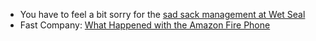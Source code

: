 * You have to feel a bit sorry for the [sad sack management at Wet Seal](http://www.reddit.com/r/pics/comments/2refm0/employees_leave_a_protest_sign_at_failing_wet/)
* Fast Company: [What Happened with the Amazon Fire Phone](http://www.fastcompany.com/3039887/under-fire)